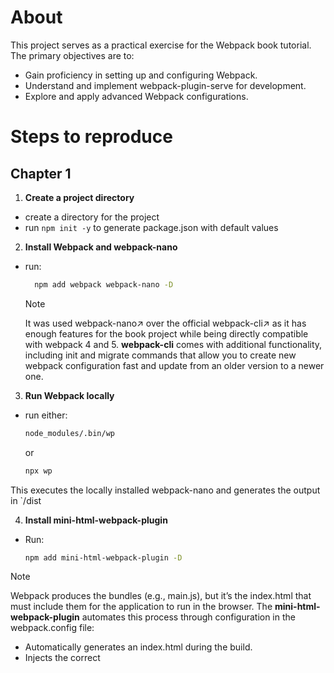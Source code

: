 # About 
This project serves as a practical exercise for the Webpack book tutorial. The primary objectives are to:
- Gain proficiency in setting up and configuring Webpack.
- Understand and implement webpack-plugin-serve for development.
- Explore and apply advanced Webpack configurations.

# Steps to reproduce

## Chapter 1
1. **Create a project directory**  
 - create a directory for the project
 - run `npm init -y` to generate package.json with default values

2. **Install Webpack and webpack-nano**  
- run:
  ```bash 
    npm add webpack webpack-nano -D
  ``` 

  >[!NOTE]
  >It was used webpack-nano↗ over the official webpack-cli↗ as it has enough features for the book project while being directly compatible with webpack 4 and 5.
  > **webpack-cli** comes with additional functionality, including init and migrate commands that allow you to create new webpack configuration fast and update from an older version to a newer one.

3. **Run Webpack locally**  
- run either: 
  ```bash
  node_modules/.bin/wp
  ```    
  or 
  ```bash
  npx wp
  ``` 
This executes the locally installed webpack-nano and generates the output in `/dist
 
4. **Install mini-html-webpack-plugin**  
- Run:
     ```bash
     npm add mini-html-webpack-plugin -D
     ```

 >[!NOTE]  
  >Webpack produces the bundles (e.g., main.js), but it’s the index.html that must include them for the application to run in the browser.
  >The **mini-html-webpack-plugin** automates this process through configuration in the webpack.config file:
  > - Automatically generates an index.html during the build.
  > - Injects the correct <script> and <link> tags based on Webpack’s output.
  > - Allows customization of the HTML (title, meta tags, etc.).
  >This avoids maintaining an index.html manually and ensures it always stays in sync with the generated files.

5. **Create `webpack.config.js`**  
  - create **webpack.config.js** and configure the mini-html-webpack-plugin and the mode so it receives the value from the command line
  Check out this [mini-html-webpack-plugin documentation][https://github.com/styleguidist/mini-html-webpack-plugin]

6. **Build and serve the project**  
  - run in production mode to generate the HTML and bundle: 
 ```bash
     node_modules/.bin/wp --mode production
  ```
  - start a static server to serve the HTML file:
  ```bash
    npx serve dist
  ```
  - check browser on "localhost:3000" to see the output

## Chapter 2
7. **Add Development server**

  >[!NOTE]
  > - *webpack-plugin-serve* plugin that wraps the logic required to update the browser into a webpack plugin. Underneath it relies on webpack's watch mode, and it builds on top of that while implementing Hot Module Replacement (HMR).

  - install `webpack-plugin-serve`:
  ```bash
  npm add webpack-plugin-serve -D
  ```
  - to integrate web-plugin-serve (WPS) to the project, it is defined an npm script, in package.json, for launching it
  ```json
  "scripts": {
    "dev": "wp --mode development"
    }
  ```
  - connect WPS to webpack configuration by defining the entry definition, the plugin and when to watch:
    - watch only on development mode
    - mode is *liveReload* - refresh the browser on changes
    - allow to change PORT by passing an environment variable
  
8. **Config webpack to use Polling instead of watch** 
  >[!NOTE]
  > - Webpack normally watches files for changes and recompiles the bundle automatically. However, in some environments (ex: Docker, shared network folders, older OS versions) native file watching may not work, causing changes not to trigger a rebuild.
  > - Solution: use **polling**

  - Add this new configuration in webpack:
  ```js
  watchOptions: {
    aggregateTimeout: 300, // Delay the first rebuild (in ms)
    poll: 1000, // Poll using interval (in ms or a boolean)
    ignored: /node_modules/, // ignore to decrease CPU usage
  },
  ```

9. **Automate restart on configuration changes (nodemon)**
  >[!NOTE]
  > - Webpack-plugin-serve automatically recompiles project files, but does not detect changes in webpack configuration itself. To apply configuration changes, the server must be restarted manually.Nodemon, allows you to automate this.
  
  - To install nodemon run:
  ```bash
    npm add nodemon -D
  ```
  - Add scripts to package.json:
  ```json
  {
    "scripts": {
      "watch": "nodemon --watch \"./webpack.*.*\" --exec \"npm dev\"",
      "dev": "wp --mode development"
    }
  }
  ```

# Plugins used
- mini-html-webpack-plugin - automatically generates simple HTML files, and injects the javascript and CSS created during build process.









